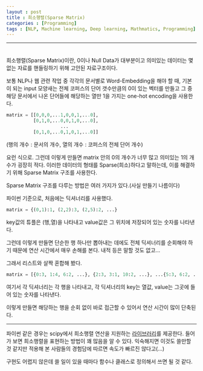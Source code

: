 ```yaml
---
layout : post
title : 희소행렬(Sparse Matrix)
categories : [Programming]
tags : [NLP, Machine learning, Deep learning, Mathmatics, Programming]
---
```


---

<span style = "line-height:50%"><br></span>

희소행렬(Sparse Matrix)이란, 0이나 Null Data가 대부분이고 의미있는 데이터는 몇 없는 자료를 핸들링하기 위해 고안된 자료구조이다.

보통 NLP나 웹 관련 작업 중 각각의 문서별로 Word-Embedding을 해야 할 때, 기본이 되는 input 모양새는 전체 코퍼스의 단어 갯수만큼의 0이 있는 벡터를 만들고 그 중 해당 문서에서 나온 단어들에 해당하는 열만 1을 가지는 one-hot encoding을 사용한다.

```python
matrix = [[0,0,0,...1,0,0,1,...0],
          [0,1,0,...0,0,1,0,...0],
                    ...
          [0,1,0,...0,1,0,1,...0]]
```

(행의 개수 : 문서의 개수, 열의 개수 : 코퍼스의 전체 단어 개수)

요런 식으로. 그런데 이렇게 만들면 matrix 안의 0의 개수가 너무 많고 의미있는 1의 개수가 굉장히 적다. 이러한 데이터의 형태를 Sparse(희소)하다고 말하는데, 이를 해결하기 위해 Sparse Matrix 구조를 사용한다.

Sparse Matrix 구조를 다루는 방법은 여러 가지가 있다.(사실 만들기 나름이다)

파이썬 기준으로, 처음에는 딕셔너리를 사용했다.

```python
matrix = {(0,1):1, (2,2):3, (2,5):2, ...}
```

key값의 튜플은 (행,열)을 나타내고 value값은 그 위치에 저장되어 있는 숫자를 나타낸다.

그런데 이렇게 만들면 단순한 행 하나만 뽑아내는 데에도 전체 딕셔너리를 순회해야 하기 때문에 연산 시간에서 매우 손해를 본다. 내적 등은 말할 것도 없고...

그래서 리스트와 살짝 혼합해 봤다.

```python
matrix = [{0:3, 1:4, 6:2, ...}, {2:3, 3:1, 10:2, ...}, ...{5:3, 6:2, ...}]
```

여기서 각 딕셔너리는 각 행을 나타내고, 각 딕셔너리의 key는 열값, value는 그곳에 들어 있는 숫자를 나타낸다.

이렇게 만들면 해당하는 행을 순회 없이 바로 접근할 수 있어서 연산 시간이 많이 단축된다.

---

파이썬 같은 경우는 scipy에서 희소행렬 연산을 지원하는 <a href = "https://docs.scipy.org/doc/scipy/reference/sparse.html">라이브러리</a>를 제공한다. 들어가 보면 희소행렬을 표현하는 방법이 꽤 많음을 알 수 있다. 익숙해지면 이것도 쓸만할 것 같지만 적용해 본 사람들의 경험담에 따르면 속도가 빠르진 않다고(...)

구현도 어렵지 않은데 쓸 일이 있을 때마다 함수나 클래스로 정의해서 쓰면 될 것 같다.